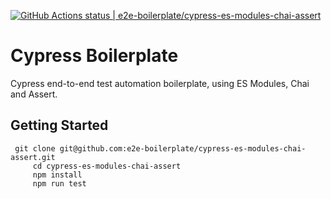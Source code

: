 [![GitHub Actions status | e2e-boilerplate/cypress-es-modules-chai-assert](https://github.com/e2e-boilerplate/cypress-es-modules-chai-assert/workflows/cypress-es-modules-chai-assert/badge.svg)](https://github.com/e2e-boilerplate/cypress-es-modules-chai-assert/actions?workflow=cypress-es-modules-chai-assert)
  # Cypress Boilerplate
  Cypress end-to-end test automation boilerplate, using ES Modules, Chai and Assert.
  ## Getting Started
  	 git clone git@github.com:e2e-boilerplate/cypress-es-modules-chai-assert.git
    	 cd cypress-es-modules-chai-assert
    	 npm install
    	 npm run test
    